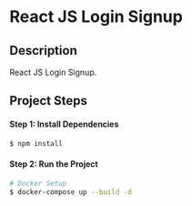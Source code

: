 # React JS Login Signup

## Description
React JS Login Signup.

## Project Steps
#### Step 1: Install Dependencies

```bash
$ npm install
```

#### Step 2: Run the Project

```bash
# Docker Setup
$ docker-compose up --build -d
```
